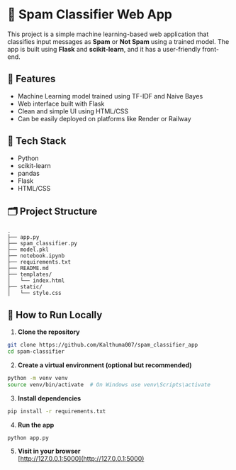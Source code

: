 # 🚫 Spam Classifier Web App

This project is a simple machine learning-based web application that classifies input messages as **Spam** or **Not Spam** using a trained model. The app is built using **Flask** and **scikit-learn**, and it has a user-friendly front-end.

## 📌 Features

- Machine Learning model trained using TF-IDF and Naive Bayes
- Web interface built with Flask
- Clean and simple UI using HTML/CSS
- Can be easily deployed on platforms like Render or Railway

## 🧠 Tech Stack

- Python
- scikit-learn
- pandas
- Flask
- HTML/CSS

## 🗂️ Project Structure

```
.
├── app.py
├── spam_classifier.py
├── model.pkl
├── notebook.ipynb
├── requirements.txt
├── README.md
├── templates/
│   └── index.html
├── static/
│   └── style.css
```

## 🚀 How to Run Locally

1. **Clone the repository**

```bash
git clone https://github.com/Kalthuma007/spam_classifier_app
cd spam-classifier
```

2. **Create a virtual environment (optional but recommended)**

```bash
python -m venv venv
source venv/bin/activate  # On Windows use venv\Scripts\activate
```

3. **Install dependencies**

```bash
pip install -r requirements.txt
```

4. **Run the app**

```bash
python app.py
```

5. **Visit in your browser**  
[http://127.0.0.1:5000](http://127.0.0.1:5000)

